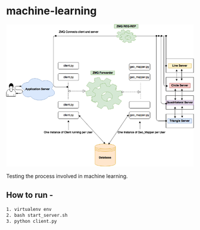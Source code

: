 # machine-learning
![alt text](Space_view.png "Flow Diagram")

Testing the process involved in machine learning.
## How to run - 
```
1. virtualenv env
2. bash start_server.sh
3. python client.py

```

